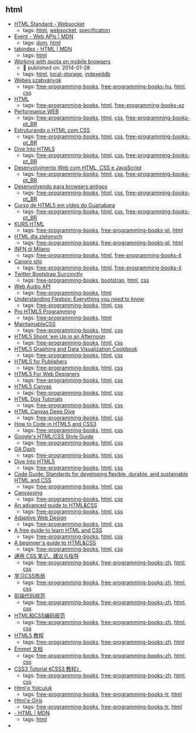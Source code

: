 html 
---
* [HTML Standard - Websocket](https://html.spec.whatwg.org/multipage/web-sockets.html)
    * tags: [html](../tags/html.md), [websocket](../tags/websocket.md), [specification](../tags/specification.md)
* [Event - Web APIs | MDN](https://developer.mozilla.org/en-US/docs/Web/API/Event)
    * tags: [dom](../tags/dom.md), [html](../tags/html.md)
* [tabindex - HTML | MDN](https://developer.mozilla.org/en-US/docs/Web/HTML/Global_attributes/tabindex)
    * tags: [html](../tags/html.md)
* [Working with quota on mobile browsers](https://www.html5rocks.com/en/tutorials/offline/quota-research/)
    * :calendar: published on: 2014-01-28
    * tags: [html](../tags/html.md), [local-storage](../tags/local-storage.md), [indexeddb](../tags/indexeddb.md)
* [Webes szabványok](http://nagygusztav.hu/webes-szabvanyok)
    * tags: [free-programming-books](../tags/free-programming-books.md), [free-programming-books-hu](../tags/free-programming-books-hu.md), [html](../tags/html.md), [css](../tags/css.md)
* [HTML](http://ilkaddimlar.com/HTML/36/Esas-aletler-El-ile-islemeyi-oyrenirik)
    * tags: [free-programming-books](../tags/free-programming-books.md), [html](../tags/html.md), [free-programming-books-az](../tags/free-programming-books-az.md)
* [Performance WEB](http://www.webperf.com.br)
    * tags: [free-programming-books](../tags/free-programming-books.md), [html](../tags/html.md), [css](../tags/css.md), [free-programming-books-pt_BR](../tags/free-programming-books-pt_BR.md)
* [Estruturando o HTML com CSS](http://pt-br.learnlayout.com)
    * tags: [free-programming-books](../tags/free-programming-books.md), [html](../tags/html.md), [css](../tags/css.md), [free-programming-books-pt_BR](../tags/free-programming-books-pt_BR.md)
* [Dive Into HTML5](http://diveintohtml5.com.br)
    * tags: [free-programming-books](../tags/free-programming-books.md), [html](../tags/html.md), [css](../tags/css.md), [free-programming-books-pt_BR](../tags/free-programming-books-pt_BR.md)
* [Desenvolvimento Web com HTML, CSS e JavaScript](https://www.caelum.com.br/apostila-html-css-javascript/)
    * tags: [free-programming-books](../tags/free-programming-books.md), [html](../tags/html.md), [css](../tags/css.md), [free-programming-books-pt_BR](../tags/free-programming-books-pt_BR.md)
* [Desenvolvendo para browsers antigos](http://tableless.com.br/browsers-antigos-guerra-contra-o-terror/)
    * tags: [free-programming-books](../tags/free-programming-books.md), [html](../tags/html.md), [css](../tags/css.md), [free-programming-books-pt_BR](../tags/free-programming-books-pt_BR.md)
* [Curso de HTML5 em vídeo do Guanabara](https://www.youtube.com/playlist?list=PLHz_AreHm4dlAnJ_jJtV29RFxnPHDuk9o)
    * tags: [free-programming-books](../tags/free-programming-books.md), [html](../tags/html.md), [css](../tags/css.md), [free-programming-books-pt_BR](../tags/free-programming-books-pt_BR.md)
* [KURS HTML](http://www.kurshtml.edu.pl)
    * tags: [free-programming-books](../tags/free-programming-books.md), [free-programming-books-pl](../tags/free-programming-books-pl.md), [html](../tags/html.md)
* [HTML dla zielonych](http://www.kurshtml.edu.pl/html/zielony.html)
    * tags: [free-programming-books](../tags/free-programming-books.md), [free-programming-books-pl](../tags/free-programming-books-pl.md), [html](../tags/html.md)
* [INFN di Milano](http://www.mi.infn.it/~calcolo/corso_base_html/pdf/corso_base_html.pdf)
    * tags: [free-programming-books](../tags/free-programming-books.md), [html](../tags/html.md), [free-programming-books-it](../tags/free-programming-books-it.md)
* [Canoro sito](http://canoro.altervista.org/guide/html/GuidaHTML22.pdf)
    * tags: [free-programming-books](../tags/free-programming-books.md), [html](../tags/html.md), [free-programming-books-it](../tags/free-programming-books-it.md)
* [Twitter Bootstrap Succinctly](https://www.syncfusion.com/resources/techportal/ebooks/twitterbootstrap)
    * tags: [free-programming-books](../tags/free-programming-books.md), [bootstrap](../tags/bootstrap.md), [html](../tags/html.md), [css](../tags/css.md)
* [Web Audio API](http://chimera.labs.oreilly.com/books/1234000001552)
    * tags: [free-programming-books](../tags/free-programming-books.md), [html](../tags/html.md)
* [Understanding Flexbox: Everything you need to know](https://ohansemmanuel.github.io/uf_download.html)
    * tags: [free-programming-books](../tags/free-programming-books.md), [html](../tags/html.md), [css](../tags/css.md)
* [Pro HTML5 Programming]( http://apress.jensimmons.com/v5/pro-html5-programming/ch0.html)
    * tags: [free-programming-books](../tags/free-programming-books.md), [html](../tags/html.md)
* [MaintainableCSS](http://maintainablecss.com)
    * tags: [free-programming-books](../tags/free-programming-books.md), [html](../tags/html.md), [css](../tags/css.md)
* [HTML5 Shoot 'em Up in an Afternoon](https://leanpub.com/html5shootemupinanafternoon/read)
    * tags: [free-programming-books](../tags/free-programming-books.md), [html](../tags/html.md), [css](../tags/css.md)
* [HTML5 Graphing and Data Visualization Cookbook](https://www.packtpub.com/packt/free-ebook/html5-data-visualization-cookbook)
    * tags: [free-programming-books](../tags/free-programming-books.md), [html](../tags/html.md), [css](../tags/css.md)
* [HTML5 for Publishers](http://chimera.labs.oreilly.com/books/1234000000770/index.html)
    * tags: [free-programming-books](../tags/free-programming-books.md), [html](../tags/html.md), [css](../tags/css.md)
* [HTML5 For Web Designers](http://html5forwebdesigners.com)
    * tags: [free-programming-books](../tags/free-programming-books.md), [html](../tags/html.md), [css](../tags/css.md)
* [HTML5 Canvas](http://chimera.labs.oreilly.com/books/1234000001654/index.html)
    * tags: [free-programming-books](../tags/free-programming-books.md), [html](../tags/html.md), [css](../tags/css.md)
* [HTML Dog Tutorials](http://www.htmldog.com)
    * tags: [free-programming-books](../tags/free-programming-books.md), [html](../tags/html.md), [css](../tags/css.md)
* [HTML Canvas Deep Dive](http://joshondesign.com/p/books/canvasdeepdive/toc.html)
    * tags: [free-programming-books](../tags/free-programming-books.md), [html](../tags/html.md), [css](../tags/css.md)
* [How to Code in HTML5 and CSS3](http://howtocodeinhtml.com)
    * tags: [free-programming-books](../tags/free-programming-books.md), [html](../tags/html.md), [css](../tags/css.md)
* [Google's HTML/CSS Style Guide](https://google.github.io/styleguide/htmlcssguide.xml)
    * tags: [free-programming-books](../tags/free-programming-books.md), [html](../tags/html.md), [css](../tags/css.md)
* [GA Dash](https://dash.generalassemb.ly)
    * tags: [free-programming-books](../tags/free-programming-books.md), [html](../tags/html.md), [css](../tags/css.md)
* [Dive Into HTML5](http://diveintohtml5.info)
    * tags: [free-programming-books](../tags/free-programming-books.md), [html](../tags/html.md), [css](../tags/css.md)
* [Code Guide: Standards for developing flexible, durable, and sustainable HTML and CSS](http://mdo.github.io/code-guide/)
    * tags: [free-programming-books](../tags/free-programming-books.md), [html](../tags/html.md), [css](../tags/css.md)
* [Canvassing](http://learnjs.io/canvassing/read)
    * tags: [free-programming-books](../tags/free-programming-books.md), [html](../tags/html.md), [css](../tags/css.md)
* [An advanced guide to HTML&CSS](http://learn.shayhowe.com/advanced-html-css/)
    * tags: [free-programming-books](../tags/free-programming-books.md), [html](../tags/html.md), [css](../tags/css.md)
* [Adaptive Web Design](http://adaptivewebdesign.info/1st-edition/)
    * tags: [free-programming-books](../tags/free-programming-books.md), [html](../tags/html.md), [css](../tags/css.md)
* [A free guide to learn HTML and CSS](http://marksheet.io)
    * tags: [free-programming-books](../tags/free-programming-books.md), [html](../tags/html.md), [css](../tags/css.md)
* [A beginner's guide to HTML&CSS](http://learn.shayhowe.com/html-css/)
    * tags: [free-programming-books](../tags/free-programming-books.md), [html](../tags/html.md), [css](../tags/css.md)
* [通用 CSS 笔记、建议与指导](https://github.com/chadluo/CSS-Guidelines/blob/master/README.md)
    * tags: [free-programming-books](../tags/free-programming-books.md), [free-programming-books-zh](../tags/free-programming-books-zh.md), [html](../tags/html.md), [css](../tags/css.md)
* [学习CSS布局](http://zh.learnlayout.com)
    * tags: [free-programming-books](../tags/free-programming-books.md), [free-programming-books-zh](../tags/free-programming-books-zh.md), [html](../tags/html.md), [css](../tags/css.md)
* [前端代码规范](http://alloyteam.github.io/CodeGuide/)
    * tags: [free-programming-books](../tags/free-programming-books.md), [free-programming-books-zh](../tags/free-programming-books-zh.md), [html](../tags/html.md), [css](../tags/css.md)
* [HTML和CSS编码规范](http://codeguide.bootcss.com)
    * tags: [free-programming-books](../tags/free-programming-books.md), [free-programming-books-zh](../tags/free-programming-books-zh.md), [html](../tags/html.md), [css](../tags/css.md)
* [HTML5 教程](http://www.w3school.com.cn/html5/)
    * tags: [free-programming-books](../tags/free-programming-books.md), [free-programming-books-zh](../tags/free-programming-books-zh.md), [html](../tags/html.md)
* [Emmet 文档](http://yanxyz.github.io/emmet-docs/)
    * tags: [free-programming-books](../tags/free-programming-books.md), [free-programming-books-zh](../tags/free-programming-books-zh.md), [html](../tags/html.md), [css](../tags/css.md)
* [CSS3 Tutorial 《CSS3 教程》](https://github.com/waylau/css3-tutorial)
    * tags: [free-programming-books](../tags/free-programming-books.md), [free-programming-books-zh](../tags/free-programming-books-zh.md), [html](../tags/html.md), [css](../tags/css.md)
* [Html'e Yolculuk](https://github.com/paufsc/journey-to-html)
    * tags: [free-programming-books](../tags/free-programming-books.md), [free-programming-books-tr](../tags/free-programming-books-tr.md), [html](../tags/html.md)
* [Html'e Giriş](http://www.htmldersleri.org)
    * tags: [free-programming-books](../tags/free-programming-books.md), [free-programming-books-tr](../tags/free-programming-books-tr.md), [html](../tags/html.md)
* [<base> - HTML | MDN](https://developer.mozilla.org/en-US/docs/Web/HTML/Element/base)
    * tags: [html](../tags/html.md)
* [<template> - HTML | MDN](https://developer.mozilla.org/en/docs/Web/HTML/Element/template)
    * tags: [html](../tags/html.md), [dom](../tags/dom.md), [javascript](../tags/javascript.md)
* [html - Binding select element to object in Angular 2 - Stack Overflow](https://stackoverflow.com/questions/35945001/binding-select-element-to-object-in-angular-2)
    * :calendar: published on: 2016-03-03
    * tags: [angular](../tags/angular.md), [html](../tags/html.md)
* [ISO country list HTML select snippet - FreeFormatter.com](http://www.freeformatter.com/iso-country-list-html-select.html)
    * tags: [html](../tags/html.md)
* [HTML ISO Language Code Reference](https://www.w3schools.com/tags/ref_language_codes.asp)
    * tags: [html](../tags/html.md)
